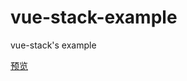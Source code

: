 # vue-stack-example
vue-stack's example

[预览](https://hezhongfeng.github.io/vue-page-stack-example/)
